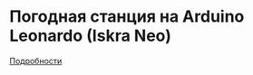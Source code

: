 # Погодная станция на Arduino Leonardo (Iskra Neo)
[Подробности](https://github.com/MikeVol/WeatherStation/wiki)


